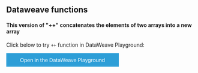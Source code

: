 ## Dataweave functions 
#### This version of "++" concatenates the elements of two arrays into a new array

Click below to try `++` function in DataWeave Playground:

<a href="https://dataweave.mulesoft.com/learn/playground?projectMethod=GHRepo&repo=MuleCraft%2Fmc-prabu&path=functions%2Fdw-core"><img width="300" src="/images/dwplayground-button.png"><a>
